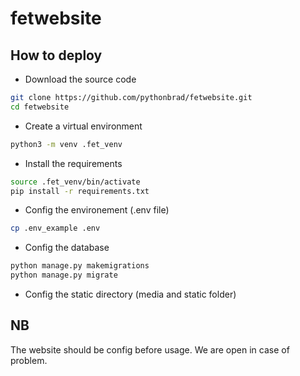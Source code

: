# fetwebsite

## How to deploy
- Download the source code
```sh
git clone https://github.com/pythonbrad/fetwebsite.git
cd fetwebsite
```
- Create a virtual environment
```sh
python3 -m venv .fet_venv
```
- Install the requirements
```sh
source .fet_venv/bin/activate
pip install -r requirements.txt
```
- Config the environement (.env file)
```sh
cp .env_example .env
```
- Config the database
```sh
python manage.py makemigrations
python manage.py migrate
```
- Config the static directory (media and static folder)


## NB
The website should be config before usage. We are open in case of problem.